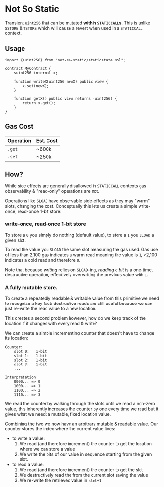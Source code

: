 # Not So Static

Transient `uint256` that can be mutated **within `STATICCALL`s**. This is unlike `SSTORE` & `TSTORE`
which will cause a revert when used in a `STATICCALL` context.

## Usage

```solidity
import {suint256} from "not-so-static/staticstate.sol";

contract MyContract {
    suint256 internal x;

    function writeX(uint256 newX) public view {
        x.set(newX);
    }

    function getX() public view returns (uint256) {
        return x.get();
    }
}

```

## Gas Cost

|Operation|Est. Cost|
|---------|---------|
|`.get`| ~600k |
|`.set`| ~250k |

## How?

While side effects are generally disallowed in `STATICCALL` contexts gas observability & "read-only"
operations are not.

Operations like `SLOAD` have observable side-effects as they may "warm" slots, changing the cost.
Conceptually this lets us create a simple write-once, read-once 1-bit store:

### write-once, read-once 1-bit store

To store a `0` you simply do nothing (default value), to store a `1` you `SLOAD` a given slot.

To read the value you `SLOAD` the same slot measuring the gas used. Gas use of less than 2,100 gas
indicates a warm read meaning the value is `1`, >2,100 indicates a cold read and therefore `0`.

Note that because _writing_ relies on `SLOAD`-ing, _reading a bit_ is a one-time, destructive operation,
effectively overwriting the previous value with `1`.

### A fully mutable store.

To create a repeatedly readable & writable value from this primitive we need to recognize a key
fact: destructive reads are still useful because we can just re-write the read value to a new
location.

This creates a second problem however, how do we keep track of the location if it changes with every
read & write?

We can create a simple incrementing counter that doesn't have to change its location:

```
Counter:
    slot 0:   1-bit
    slot 1:   1-bit
    slot 2:   1-bit
    slot 3:   1-bit
    ...

Interpretation
    0000... => 0
    1000... => 1
    1100... => 2
    1110... => 3
```

We read the counter by walking through the slots until we read a non-zero value, this inherently
increases the counter by one every time we read but it gives what we need: a mutable, fixed location
value.

Combining the two we now have an arbitrary mutable & readable value. Our counter stores the index
where the current value lives:
- to write a value:
    1. We read (and therefore increment) the counter to get the location where we can store a value
    2. We write the bits of our value in sequence starting from the given slot.
- to read a value:
    1. We read (and therefore increment) the counter to get the slot
    2. We destructively read the from the current slot saving the value
    3. We re-write the retrieved value in `slot+1`

